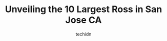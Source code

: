 ---
layout: ampstory
image: https://i0.wp.com/www.depkes.org/wp-content/uploads/2023/06/ross-0-in-san-jose-ca-1685965785.jpeg?resize=640,853
author: techidn
featured: false
description: Discover the impressive array of Ross options in San Jose CA, where you can find 10 of the largest Ross establishments in the area. From renowned classics to hidden gems, San Jose CA offers 
title: Unveiling the 10 Largest Ross in San Jose CA
cover:
   title: Unveiling the 10 Largest Ross in San Jose CA
   subtitle: Rickpate
   background: https://www.depkes.org/wp-content/uploads/2023/06/ross-0-in-san-jose-ca-1685965785.jpeg

pages: 
 - layout: thirds
   top: <h1>#1 Ross Dress for Less</h1>
   bottom: "<p>I went to this store in Capitol and Aborn, in Aborn Plaza I had a bad experienced, I only purchased 1 item and it took me 45 MINUTES just to get to the register there are</p>"
   background: https://www.depkes.org/wp-content/uploads/2023/06/ross-1-in-san-jose-ca-1685965786.jpeg
   backgroundblur: true
 - layout: thirds
   top: <h1>#2 Ross Dress for Less</h1>
   bottom: "<p>340 N Capitol Ave, San Jose, CA 95133, United States</p>"
   background: https://www.depkes.org/wp-content/uploads/2023/06/ross-2-in-san-jose-ca-1685965786.jpeg
   cta:
      link: https://www.depkes.org/blog/unveiling-the-10-largest-ross-in-san-jose-ca/
      text: Unveiling the 10 Largest Ross in San Jose CA
 - layout: thirds
   top: <h1>#3 Ross Dress for Less</h1>
   bottom: "<p>1750 S Bascom Ave, Campbell, CA 95008, United States</p>"
   background: https://www.depkes.org/wp-content/uploads/2023/06/ross-3-in-san-jose-ca-1685965786.jpeg
   cta:
      link: https://www.depkes.org/blog/unveiling-the-10-largest-ross-in-san-jose-ca/
      text: Unveiling the 10 Largest Ross in San Jose CA
 - layout: thirds
   top: <h1>#4 Ross Dress for Less</h1>
   bottom: "<p>239 Ranch Dr Space 8, Milpitas, CA 95035, United States</p>"
   background: https://images.unsplash.com/photo-1549241520-425e3dfc01cb?ixlib=rb-4.0.3&ixid=MnwxMjA3fDB8MHxwaG90by1wYWdlfHx8fGVufDB8fHx8&auto=format&fit=crop&w=640&h=853&q=80
   cta:
      link: https://www.depkes.org/blog/unveiling-the-10-largest-ross-in-san-jose-ca/
      text: Unveiling the 10 Largest Ross in San Jose CA
 - layout: thirds
   top: <h1>#5 Ross Dress for Less</h1>
   bottom: "<p>1032 E Brokaw Rd, San Jose, CA 95131, United States</p>"
   background: https://images.unsplash.com/photo-1522441815192-d9f04eb0615c?ixlib=rb-4.0.3&ixid=MnwxMjA3fDB8MHxwaG90by1wYWdlfHx8fGVufDB8fHx8&auto=format&fit=crop&w=640&h=853&q=80
   cta:
      link: https://www.depkes.org/blog/unveiling-the-10-largest-ross-in-san-jose-ca/
      text: Unveiling the 10 Largest Ross in San Jose CA
 - layout: thirds
   top: <h1>#6 Ross Dress for Less</h1>
   bottom: "<p>5353 Almaden Expy, San Jose, CA 95118, United States</p>"
   background: https://images.unsplash.com/photo-1518640467707-6811f4a6ab73?ixlib=rb-4.0.3&ixid=MnwxMjA3fDB8MHxwaG90by1wYWdlfHx8fGVufDB8fHx8&auto=format&fit=crop&w=640&h=853&q=80
   cta:
      link: https://www.depkes.org/blog/unveiling-the-10-largest-ross-in-san-jose-ca/
      text: Unveiling the 10 Largest Ross in San Jose CA
 - layout: thirds
   top: <h1>#7 Ross Dress for Less</h1>
   bottom: "<p>2676 Homestead Rd, Santa Clara, CA 95051, United States</p>"
   background: https://images.unsplash.com/photo-1515405295579-ba7b45403062?ixlib=rb-4.0.3&ixid=MnwxMjA3fDB8MHxwaG90by1wYWdlfHx8fGVufDB8fHx8&auto=format&fit=crop&w=640&h=853&q=80
   cta:
      link: https://www.depkes.org/blog/unveiling-the-10-largest-ross-in-san-jose-ca/
      text: Unveiling the 10 Largest Ross in San Jose CA
 - layout: thirds
   middle: Continue reading...
   background: https://images.unsplash.com/photo-1541356665065-22676f35dd40?ixlib=rb-4.0.3&ixid=MnwxMjA3fDB8MHxwaG90by1wYWdlfHx8fGVufDB8fHx8&auto=format&fit=crop&w=640&h=853&q=80
   cta:
      link: https://www.depkes.org/blog/unveiling-the-10-largest-ross-in-san-jose-ca/
      text: Unveiling the 10 Largest Ross in San Jose CA
      
---